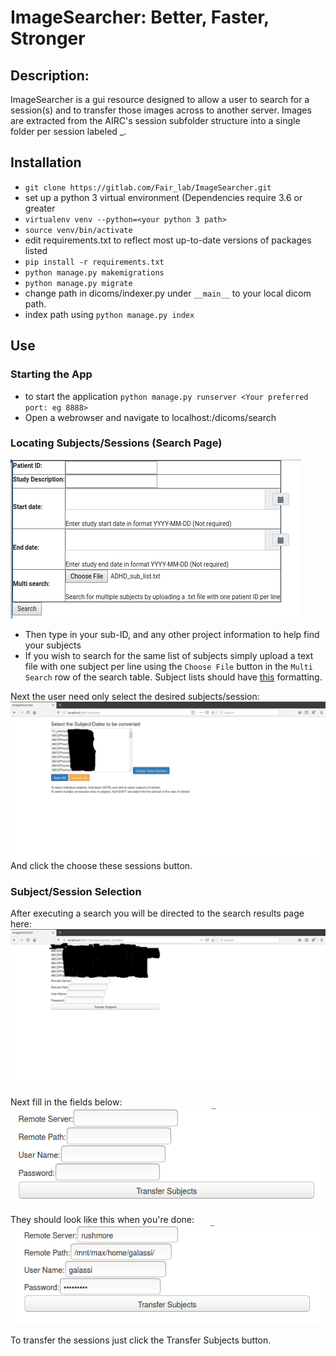 # ImageSearcher: Better, Faster, Stronger
## Description:
ImageSearcher is a gui resource designed to allow a user to search for a session(s) and to transfer those images across to another server. Images are extracted from the AIRC's session subfolder structure into a single folder per session labeled <subject>_<sessiondate>.

## Installation
- `git clone https://gitlab.com/Fair_lab/ImageSearcher.git`
- set up a python 3 virtual environment (Dependencies require 3.6 or greater
- `virtualenv venv --python=<your python 3 path>`
- `source venv/bin/activate`
- edit requirements.txt to reflect most up-to-date versions of packages listed
- `pip install -r requirements.txt`
- `python manage.py makemigrations`
- `python manage.py migrate`
- change path in dicoms/indexer.py under `__main__` to your local dicom path.
- index path using `python manage.py index`

## Use
### Starting the App
- to start the application `python manage.py runserver <Your preferred port: eg 8888>`
- Open a webrowser and navigate to localhost:<Your preferred port>/dicoms/search
### Locating Subjects/Sessions (Search Page)
![search page](images/search.png)
- Then type in your sub-ID, and any other project information to help find your subjects
- If you wish to search for the same list of subjects simply upload a text file with one subject per line using the `Choose File` button in the `Multi Search` row of the search table. Subject lists should have [this](images/subject_list.png) formatting.

Next the user need only select the desired subjects/session:
![search results page](images/ImageSearcherSearchResults.png)
And click the choose these sessions button.

### Subject/Session Selection
After executing a search you will be directed to the search results page here:
![ImageSearcherSearchResultsSelected](images/ImageSearcherFinalPage.png)

Next fill in the fields below:
![ImageSearcherEmptyTransferPaths](images/ImageSearcherEmptyTransferPaths.png)

They should look like this when you're done:
![Image searcher filled in fields](images/ImageSearcherFilledFields.png)

To transfer the sessions just click the Transfer Subjects button.
